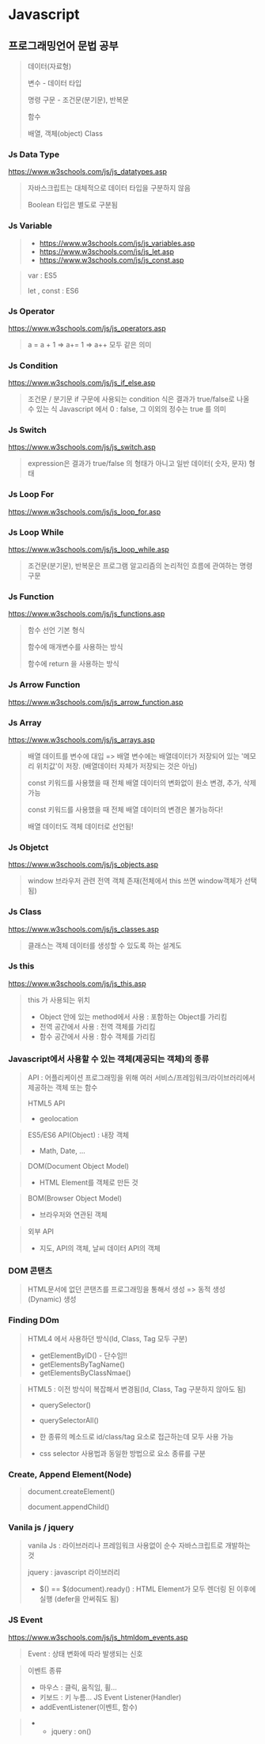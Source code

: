 # Javascript

## 프로그래밍언어 문법 공부

> 데이터(자료형)
>
> 변수 - 데이터 타입
>
> 명령 구문 - 조건문(분기문), 반복문
>
> 함수
>
> 배열, 객체(object) Class

### Js Data Type

https://www.w3schools.com/js/js_datatypes.asp

> 자바스크립트는 대체적으로 데이터 타입을 구분하지 않음
>
> Boolean 타입은 별도로 구분됨

### Js Variable

> - https://www.w3schools.com/js/js_variables.asp
> - https://www.w3schools.com/js/js_let.asp
> - https://www.w3schools.com/js/js_const.asp

> var : ES5
>
> let , const : ES6

### Js Operator

https://www.w3schools.com/js/js_operators.asp

> a = a + 1
> => a+= 1
> => a++ 모두 같은 의미

### Js Condition

https://www.w3schools.com/js/js_if_else.asp

> 조건문 / 분기문
> if 구문에 사용되는 condition 식은 결과가 true/false로 나올 수 있는 식
> Javascript 에서 0 : false, 그 이외의 정수는 true 를 의미

### Js Switch

https://www.w3schools.com/js/js_switch.asp

> expression은 결과가 true/false 의 형태가 아니고 일반 데이터( 숫자, 문자) 형태

### Js Loop For

https://www.w3schools.com/js/js_loop_for.asp

### Js Loop While

https://www.w3schools.com/js/js_loop_while.asp

> 조건문(분기문), 반복문은 프로그램 알고리즘의 논리적인 흐름에 관여하는 명령구문

### Js Function

https://www.w3schools.com/js/js_functions.asp

> 함수 선언 기본 형식
>
> 함수에 매개변수를 사용하는 방식
>
> 함수에 return 을 사용하는 방식

### Js Arrow Function

https://www.w3schools.com/js/js_arrow_function.asp

### Js Array

https://www.w3schools.com/js/js_arrays.asp

> 배열 데이트를 변수에 대입 => 배열 변수에는 배열데이터가 저장되어 있는 '메모리 위치값'이 저장. (배열데이터 자체가 저장되는 것은 아님)
>
> const 키워드를 사용했을 때 전체 배열 데이터의 변화없이 원소 변경, 추가, 삭제 가능
>
> const 키워드를 사용했을 때 전체 배열 데이터의 변경은 불가능하다!
>
> 배열 데이터도 객체 데이터로 선언됨!

### Js Objetct

https://www.w3schools.com/js/js_objects.asp

> window 브라우저 관련 전역 객체 존재(전체에서 this 쓰면 window객체가 선택됨)

### Js Class

https://www.w3schools.com/js/js_classes.asp

> 클래스는 객체 데이터를 생성할 수 있도록 하는 설계도

### Js this

https://www.w3schools.com/js/js_this.asp

> this 가 사용되는 위치
>
> - Object 안에 있는 method에서 사용 : 포함하는 Object를 가리킴
> - 전역 공간에서 사용 : 전역 객체를 가리킴
> - 함수 공간에서 사용 : 함수 객체를 가리킴

### Javascript에서 사용할 수 있는 객체(제공되는 객체)의 종류

> API : 어플리케이션 프로그래밍을 위해 여러 서비스/프레임워크/라이브러리에서 제공하는 객체 또는 함수
>
> HTML5 API
>
> - geolocation

> ES5/ES6 API(Object) : 내장 객체
>
> - Math, Date, ...

> DOM(Document Object Model)
>
> - HTML Element를 객체로 만든 것

> BOM(Browser Object Model)
>
> - 브라우저와 연관된 객체

> 외부 API
>
> - 지도, API의 객체, 날씨 데이터 API의 객체

### DOM 콘탠츠

> HTML문서에 없던 콘탠츠를 프로그래밍을 통해서 생성 => 동적 생성(Dynamic) 생성

### Finding DOm

> HTML4 에서 사용하던 방식(Id, Class, Tag 모두 구분)
>
> - getElementByID() - 단수임!!
> - getElementsByTagName()
> - getElementsByClassNmae()

> HTML5 : 이전 방식이 복잡해서 변경됨(Id, Class, Tag 구분하지 않아도 됨)
>
> - querySelector()
>
> - querySelectorAll()
>
> - 한 종류의 메소드로 id/class/tag 요소로 접근하는데 모두 사용 가능
> - css selector 사용법과 동일한 방법으로 요소 종류를 구분

### Create, Append Element(Node)

> document.createElement()
>
> document.appendChild()

### Vanila js / jquery

> vanila Js : 라이브러리나 프레임워크 사용없이 순수 자바스크립트로 개발하는 것
>
> jquery : javascript 라이브러리
>
> - $() == $(document).ready() : HTML Element가 모두 렌더링 된 이후에 실행 (defer을 안써줘도 됨)

### JS Event

https://www.w3schools.com/js/js_htmldom_events.asp

> Event : 상태 변화에 따라 발생되는 신호

> 이벤트 종류
>
> - 마우스 : 클릭, 움직임, 휠...
> - 키보드 : 키 누름...
>   JS Event Listener(Handler)
> - addEventListener(이벤트, 함수)

> - - jquery : on()
